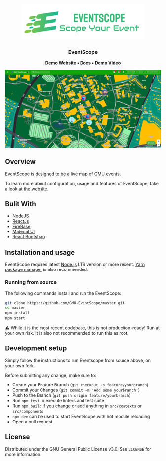 <h1 align="center">
	<img
		width="400"
		alt="EventScope"
		src="img/logo_h.png">
</h1>

<h3 align="center">
	EventScope
</h3>

<p align="center">
	<strong>
		<a href="">Demo Website</a>
		•
		<a href="">Docs</a>
		•
		<a href="">Demo Video</a>
	</strong>
</p>
<!-- <p align="center">
	<a href="https://demo.thelounge.chat/"><img
		alt="#thelounge IRC channel on freenode"
		src="https://img.shields.io/badge/freenode-%23thelounge-415364.svg?colorA=ff9e18"></a>
	<a href="https://yarn.pm/thelounge"><img
		alt="npm version"
		src="https://img.shields.io/npm/v/thelounge.svg?colorA=333a41&maxAge=3600"></a>
	<a href="https://github.com/thelounge/thelounge/actions"><img
		alt="Build Status"
		src="https://github.com/thelounge/thelounge/workflows/Build/badge.svg"></a>
	<a href="https://npm-stat.com/charts.html?package=thelounge&from=2016-02-12"><img
		alt="Total downloads on npm"
		src="https://img.shields.io/npm/dy/thelounge.svg?colorA=333a41&colorB=007dc7&maxAge=3600&label=Downloads"></a>
</p> -->

<p align="center">
	<img src="img/eventscope.png" width="550">
</p>

## Overview

EventScope is designed to be a live map of GMU events.


To learn more about configuration, usage and features of EventScope, take a look at [the website](https://).


## Bulit With

* [NodeJS](https://nodejs.org/en/)
* [ReactJs](https://reactjs.org/)
* [FireBase](https://firebase.google.com/)
* [Material UI](https://material-ui.com/)
* [React Bootstrap](https://react-bootstrap.github.io/)

## Installation and usage

EventScope requires latest [Node.js](https://nodejs.org/) LTS version or more recent.
[Yarn package manager](https://yarnpkg.com/) is also recommended.  

### Running from source

The following commands install and run the EventScope:

```sh
git clone https://github.com/GMU-EventScope/master.git
cd master
npm install
npm start
```

⚠️ While it is the most recent codebase, this is not production-ready! 
Run at your own risk. It is also not recommended to run this as root.

## Development setup

Simply follow the instructions to run Eventscope from source above, on your own
fork.

Before submitting any change, make sure to:

- Create your Feature Branch (`git checkout -b feature/yourbranch`)
- Commit your Changes (`git commit -m 'Add some yourbranch'`)
- Push to the Branch (`git push origin feature/yourbranch`)
- Run `npm test` to execute linters and test suite
- Run `npm build` if you change or add anything in `src/contexts` or `src/components`
- `npm dev` can be used to start EventScope with hot module reloading
- Open a pull request

## License

Distributed under the GNU General Public License v3.0. See `LICENSE` for more information.
